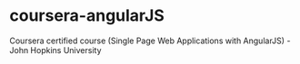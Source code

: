 # coursera-angularJS
Coursera certified course (Single Page Web Applications with AngularJS) - John Hopkins University 
